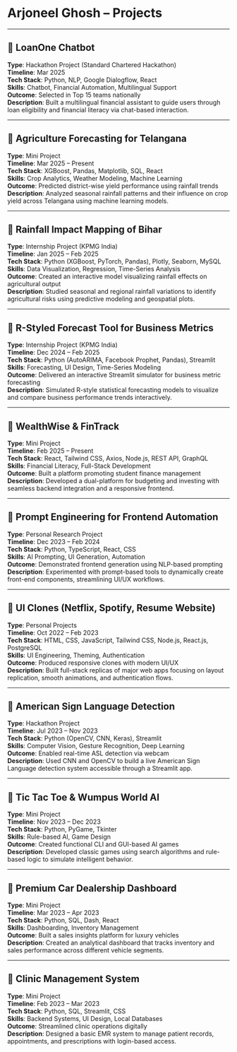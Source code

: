 # Arjoneel Ghosh – Projects

---

## 🔹 LoanOne Chatbot
**Type**: Hackathon Project (Standard Chartered Hackathon)  
**Timeline**: Mar 2025  
**Tech Stack**: Python, NLP, Google Dialogflow, React  
**Skills**: Chatbot, Financial Automation, Multilingual Support  
**Outcome**: Selected in Top 15 teams nationally  
**Description**: Built a multilingual financial assistant to guide users through loan eligibility and financial literacy via chat-based interaction.

---

## 🔹 Agriculture Forecasting for Telangana
**Type**: Mini Project  
**Timeline**: Mar 2025 – Present  
**Tech Stack**: XGBoost, Pandas, Matplotlib, SQL, React  
**Skills**: Crop Analytics, Weather Modeling, Machine Learning  
**Outcome**: Predicted district-wise yield performance using rainfall trends  
**Description**: Analyzed seasonal rainfall patterns and their influence on crop yield across Telangana using machine learning models.

---

## 🔹 Rainfall Impact Mapping of Bihar
**Type**: Internship Project (KPMG India)  
**Timeline**: Jan 2025 – Feb 2025  
**Tech Stack**: Python (XGBoost, PyTorch, Pandas), Plotly, Seaborn, MySQL  
**Skills**: Data Visualization, Regression, Time-Series Analysis  
**Outcome**: Created an interactive model visualizing rainfall effects on agricultural output  
**Description**: Studied seasonal and regional rainfall variations to identify agricultural risks using predictive modeling and geospatial plots.

---

## 🔹 R-Styled Forecast Tool for Business Metrics
**Type**: Internship Project (KPMG India)  
**Timeline**: Dec 2024 – Feb 2025  
**Tech Stack**: Python (AutoARIMA, Facebook Prophet, Pandas), Streamlit  
**Skills**: Forecasting, UI Design, Time-Series Modeling  
**Outcome**: Delivered an interactive Streamlit simulator for business metric forecasting  
**Description**: Simulated R-style statistical forecasting models to visualize and compare business performance trends interactively.

---

## 🔹 WealthWise & FinTrack
**Type**: Mini Project  
**Timeline**: Feb 2025 – Present  
**Tech Stack**: React, Tailwind CSS, Axios, Node.js, REST API, GraphQL  
**Skills**: Financial Literacy, Full-Stack Development  
**Outcome**: Built a platform promoting student finance management  
**Description**: Developed a dual-platform for budgeting and investing with seamless backend integration and a responsive frontend.

---

## 🔹 Prompt Engineering for Frontend Automation
**Type**: Personal Research Project  
**Timeline**: Dec 2023 – Feb 2024  
**Tech Stack**: Python, TypeScript, React, CSS  
**Skills**: AI Prompting, UI Generation, Automation  
**Outcome**: Demonstrated frontend generation using NLP-based prompting  
**Description**: Experimented with prompt-based tools to dynamically create front-end components, streamlining UI/UX workflows.

---

## 🔹 UI Clones (Netflix, Spotify, Resume Website)
**Type**: Personal Projects  
**Timeline**: Oct 2022 – Feb 2023  
**Tech Stack**: HTML, CSS, JavaScript, Tailwind CSS, Node.js, React.js, PostgreSQL  
**Skills**: UI Engineering, Theming, Authentication  
**Outcome**: Produced responsive clones with modern UI/UX  
**Description**: Built full-stack replicas of major web apps focusing on layout replication, smooth animations, and authentication flows.

---

## 🔹 American Sign Language Detection
**Type**: Hackathon Project  
**Timeline**: Jul 2023 – Nov 2023  
**Tech Stack**: Python (OpenCV, CNN, Keras), Streamlit  
**Skills**: Computer Vision, Gesture Recognition, Deep Learning  
**Outcome**: Enabled real-time ASL detection via webcam  
**Description**: Used CNN and OpenCV to build a live American Sign Language detection system accessible through a Streamlit app.

---

## 🔹 Tic Tac Toe & Wumpus World AI
**Type**: Mini Project  
**Timeline**: Nov 2023 – Dec 2023  
**Tech Stack**: Python, PyGame, Tkinter  
**Skills**: Rule-based AI, Game Design  
**Outcome**: Created functional CLI and GUI-based AI games  
**Description**: Developed classic games using search algorithms and rule-based logic to simulate intelligent behavior.

---

## 🔹 Premium Car Dealership Dashboard
**Type**: Mini Project  
**Timeline**: Mar 2023 – Apr 2023  
**Tech Stack**: Python, SQL, Dash, React  
**Skills**: Dashboarding, Inventory Management  
**Outcome**: Built a sales insights platform for luxury vehicles  
**Description**: Created an analytical dashboard that tracks inventory and sales performance across different vehicle segments.

---

## 🔹 Clinic Management System
**Type**: Mini Project  
**Timeline**: Feb 2023 – Mar 2023  
**Tech Stack**: Python, SQL, Streamlit, CSS  
**Skills**: Backend Systems, UI Design, Local Databases  
**Outcome**: Streamlined clinic operations digitally  
**Description**: Designed a basic EMR system to manage patient records, appointments, and prescriptions with login-based access.
